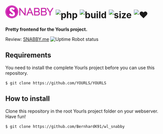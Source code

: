 # ![snabby](assets/img/logo-complete.png) ![php](https://img.shields.io/badge/php-%3E5.6-blue.svg) ![build](https://img.shields.io/badge/build-passed-brightgreen.svg) ![size](https://img.shields.io/badge/code%20size-809kb-blue.svg) ![&hearts;](https://img.shields.io/badge/made%20with-%E2%9D%A4-ff69b4.svg)

**Pretty frontend for the Yourls project.**

Review: [SNABBY.me](https://snabby.me) ![Uptime Robot status](https://img.shields.io/uptimerobot/status/m781551754-a9218784eee99f1e856e61b1.svg)


## Requirements

You need to install the complete Yourls project before you can use this repository.

```
$ git clone https://github.com/YOURLS/YOURLS
```


## How to install

Clone this repository in the root Yourls project folder on your webserver. Have fun!

```
$ git clone https://github.com/BernhardK91/wl_snabby
```
